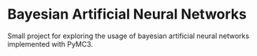 # Bayesian Artificial Neural Networks
Small project for exploring the usage of bayesian artificial neural networks implemented with PyMC3.
